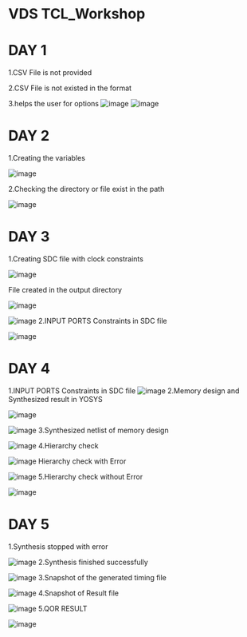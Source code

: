 # VDS TCL_Workshop
# DAY 1
1.CSV File is not provided

2.CSV File is not existed in the format

3.helps the user for options
![image](https://github.com/kalai-karthik/KALAIARASI/assets/139237383/813c9503-3861-44d0-b10c-00e8cd457b74)
![image](https://github.com/kalai-karthik/KALAIARASI/assets/139237383/b60fc1d8-60dd-447e-8cc7-97b6353bfed2)
# DAY 2
1.Creating the variables

![image](https://github.com/kalai-karthik/KALAIARASI/assets/139237383/43ec9efa-91d7-4d92-8949-29b99a22f87d)

2.Checking the directory or file exist in the path

![image](https://github.com/kalai-karthik/KALAIARASI/assets/139237383/9a727503-d62d-48bf-81a8-eca14fc68040)
# DAY 3
1.Creating SDC file with clock constraints

![image](https://github.com/kalai-karthik/KALAIARASI/assets/139237383/d3d3112f-fdde-4197-a711-a14b908bd5fc)

File created in the output directory

![image](https://github.com/kalai-karthik/KALAIARASI/assets/139237383/76df14d6-24d4-457b-bc46-5857f1bb8f9e)

![image](https://github.com/kalai-karthik/KALAIARASI/assets/139237383/05f64adf-4350-4109-b079-bcab0a9efe1d)
2.INPUT PORTS Constraints in SDC file

![image](https://github.com/kalai-karthik/KALAIARASI/assets/139237383/92af41b3-b17a-4a9c-9176-33777be0091a)
# DAY 4
1.INPUT PORTS Constraints in SDC file
![image](https://github.com/kalai-karthik/KALAIARASI/assets/139237383/ee1089c8-a2fd-4596-8357-0c2cc72286c5)
2.Memory design and Synthesized result in YOSYS

![image](https://github.com/kalai-karthik/KALAIARASI/assets/139237383/8c614253-f015-48ee-8fc3-81edda26cbd8)

![image](https://github.com/kalai-karthik/KALAIARASI/assets/139237383/3607cd2a-7776-4145-8282-b0643a1a99b5)
3.Synthesized netlist of memory design

![image](https://github.com/kalai-karthik/KALAIARASI/assets/139237383/f6f73957-b796-4f05-85b9-8a9e842d7799)
4.Hierarchy check

![image](https://github.com/kalai-karthik/KALAIARASI/assets/139237383/dc0ac1bd-4788-47db-958d-4a36ee8453bd)
Hierarchy check with Error

![image](https://github.com/kalai-karthik/KALAIARASI/assets/139237383/b68c8d98-8543-4a7d-9ec6-6eefa9a0ba87)
5.Hierarchy check without Error

![image](https://github.com/kalai-karthik/KALAIARASI/assets/139237383/cb40bc76-3191-4a70-bda4-d4139d8a7a6a)
# DAY 5
1.Synthesis stopped with error

![image](https://github.com/kalai-karthik/KALAIARASI/assets/139237383/5fcd3e95-11f3-4d68-955b-18b4bbb72f37)
2.Synthesis finished successfully

![image](https://github.com/kalai-karthik/KALAIARASI/assets/139237383/4d40db72-3282-4e38-8f74-b6a47580b2cd)
3.Snapshot of the generated timing file

![image](https://github.com/kalai-karthik/KALAIARASI/assets/139237383/4f06e64d-8d11-4867-8fe9-0f1e6de774d7)
4.Snapshot of Result file

![image](https://github.com/kalai-karthik/KALAIARASI/assets/139237383/cb87d641-8d9c-4595-984d-0361a3282a83)
5.QOR RESULT

![image](https://github.com/kalai-karthik/KALAIARASI/assets/139237383/6794b8b0-38ae-4e03-b395-470bd6700bfe)

